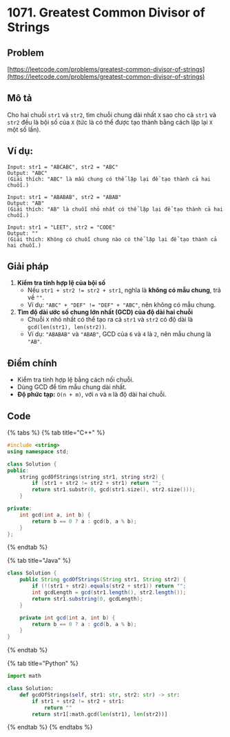 # 1071. Greatest Common Divisor of Strings

## Problem

[https://leetcode.com/problems/greatest-common-divisor-of-strings](https://leetcode.com/problems/greatest-common-divisor-of-strings)

## Mô tả

Cho hai chuỗi `str1` và `str2`, tìm chuỗi chung dài nhất `X` sao cho cả `str1` và `str2` đều là bội số của `X` (tức là có thể được tạo thành bằng cách lặp lại `X` một số lần).

## Ví dụ:

```
Input: str1 = "ABCABC", str2 = "ABC"
Output: "ABC"
(Giải thích: "ABC" là mẫu chung có thể lặp lại để tạo thành cả hai chuỗi.)
```

```
Input: str1 = "ABABAB", str2 = "ABAB"
Output: "AB"
(Giải thích: "AB" là chuỗi nhỏ nhất có thể lặp lại để tạo thành cả hai chuỗi.)
```

```
Input: str1 = "LEET", str2 = "CODE"
Output: ""
(Giải thích: Không có chuỗi chung nào có thể lặp lại để tạo thành cả hai chuỗi.)
```

## **Giải pháp**

1. **Kiểm tra tính hợp lệ của bội số**
   * Nếu `str1 + str2 != str2 + str1`, nghĩa là **không có mẫu chung**, trả về `""`.
   * Ví dụ: `"ABC" + "DEF" != "DEF" + "ABC"`, nên không có mẫu chung.
2. **Tìm độ dài ước số chung lớn nhất (GCD) của độ dài hai chuỗi**
   * Chuỗi `X` nhỏ nhất có thể tạo ra cả `str1` và `str2` có độ dài là `gcd(len(str1), len(str2))`.
   * Ví dụ: `"ABABAB"` và `"ABAB"`, GCD của `6` và `4` là `2`, nên mẫu chung là `"AB"`.

## Điểm chính

* Kiểm tra tính hợp lệ bằng cách nối chuỗi.
* Dùng GCD để tìm mẫu chung dài nhất.
* **Độ phức tạp:** `O(n + m)`, với `n` và `m` là độ dài hai chuỗi.

## Code

{% tabs %}
{% tab title="C++" %}
```cpp
#include <string>
using namespace std;

class Solution {
public:
    string gcdOfStrings(string str1, string str2) {
        if (str1 + str2 != str2 + str1) return "";
        return str1.substr(0, gcd(str1.size(), str2.size()));
    }

private:
    int gcd(int a, int b) {
        return b == 0 ? a : gcd(b, a % b);
    }
};

```
{% endtab %}

{% tab title="Java" %}
```java
class Solution {
    public String gcdOfStrings(String str1, String str2) {
        if (!(str1 + str2).equals(str2 + str1)) return "";
        int gcdLength = gcd(str1.length(), str2.length());
        return str1.substring(0, gcdLength);
    }

    private int gcd(int a, int b) {
        return b == 0 ? a : gcd(b, a % b);
    }
}

```


{% endtab %}

{% tab title="Python" %}
```python
import math

class Solution:
    def gcdOfStrings(self, str1: str, str2: str) -> str:
        if str1 + str2 != str2 + str1:
            return ""
        return str1[:math.gcd(len(str1), len(str2))]

```
{% endtab %}
{% endtabs %}



